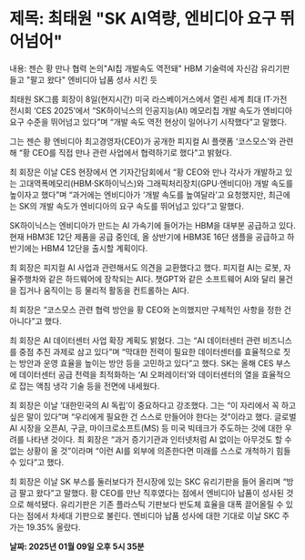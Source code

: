 # **제목: 최태원 "SK AI역량, 엔비디아 요구 뛰어넘어"**

  내용: 젠슨 황 만나 협력 논의"AI칩 개발속도 역전돼"
HBM 기술력에 자신감  유리기판 들고 "팔고 왔다" 엔비디아 납품 성사 시킨 듯

최태원 SK그룹 회장이 8일(현지시간) 미국 라스베이거스에서 열린 세계 최대 IT·가전 전시회 ‘CES 2025’에서 “SK하이닉스의 인공지능(AI) 메모리칩 개발 속도가 엔비디아 요구 수준을 뛰어넘고 있다”며 “개발 속도 역전 현상이 일어나기 시작했다”고 말했다.

그는 젠슨 황 엔비디아 최고경영자(CEO)가 공개한 피지컬 AI 플랫폼 ‘코스모스’와 관련해 “황 CEO를 직접 만나 관련 사업에서 협력하기로 했다”고 밝혔다.

최 회장은 이날 CES 현장에서 연 기자간담회에서 “황 CEO와 만나 각사가 개발하고 있는 고대역폭메모리(HBM·SK하이닉스)와 그래픽처리장치(GPU·엔비디아) 개발 속도를 높이자고 했다”며 “과거에는 엔비디아가 ‘개발 속도를 높여달라’고 요청했지만, 최근에는 SK의 개발 속도가 엔비디아의 요구 속도를 뛰어넘고 있다”고 말했다.

SK하이닉스는 엔비디아가 만드는 AI 가속기에 들어가는 HBM을 대부분 공급하고 있다. 현재 HBM3E 12단 제품을 공급 중인데, 올 상반기에 HBM3E 16단 샘플을 공급하고 하반기에는 HBM4 12단을 출시할 계획이다.

최 회장은 피지컬 AI 사업과 관련해서도 의견을 교환했다고 했다. 피지컬 AI는 로봇, 자율주행차와 같은 하드웨어에 장착되는 AI다. 챗GPT와 같은 소프트웨어 AI와 달리 물건을 집거나 움직이는 등 물리적 활동을 컨트롤하는 AI다.

최 회장은 “코스모스 관련 협력 방안을 황 CEO와 논의했지만 구체적인 사항을 정한 건 아니다”고 했다.

최 회장은 AI 데이터센터 사업 확장 계획도 밝혔다. 그는 “AI 데이터센터 관련 비즈니스를 중점 추진 과제로 삼고 있다”며 “막대한 전력이 필요한 데이터센터를 효율적으로 짓는 방안과 운영 효율을 높이는 방안 등을 고민하고 있다”고 했다. SK는 올해 CES 부스에 데이터센터 공급 전력을 최적화하는 ‘AI 오퍼레이터’와 데이터센터의 열을 효율적으로 잡는 액침 냉각 기술 등을 전면에 내세웠다.

최 회장은 이날 ‘대한민국의 AI 독립’이 중요하다고 강조했다. 그는 “이 자리에서 꼭 하고 싶은 말이 있다”며 “우리에게 필요한 건 스스로 만들어야 한다는 것”이라고 했다. 글로벌 AI 시장을 오픈AI, 구글, 마이크로소프트(MS) 등 미국 빅테크가 주도하는 것에 대한 우려를 나타낸 것이다. 최 회장은 “과거 증기기관과 인터넷처럼 AI 없이는 아무것도 할 수 없는 상황이 올 것”이라며 “이런 AI를 외부에 의존한다면 미래를 스스로 개척하기 힘들 수 있다”고 했다.

최 회장은 이날 SK 부스를 둘러보다가 전시장에 있는 SKC 유리기판을 들어 올리며 “방금 팔고 왔다”고 말했다. 황 CEO를 만난 직후였다는 점에서 엔비디아 납품이 성사된 것으로 해석됐다. 유리기판은 기존 플라스틱 기판보다 반도체 효율을 대폭 끌어올릴 수 있다는 점에서 차세대 기판으로 불린다. 엔비디아 납품 성사에 대한 기대로 이날 SKC 주가는 19.35% 올랐다.

  **날짜: 2025년 01월 09일 오후 5시 35분**